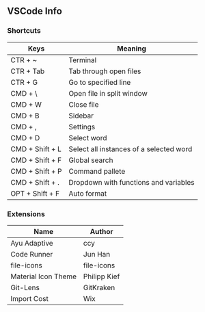 
## VSCode Info

### Shortcuts
Keys | Meaning
---------- | ----------
CTR + ~ | Terminal
CTR + Tab | Tab through open files
CTR + G | Go to specified line
CMD + \ | Open file in split window
CMD + W | Close file
CMD + B | Sidebar
CMD + , | Settings
CMD + D | Select word
CMD + Shift + L | Select all instances of a selected word
CMD + Shift + F | Global search
CMD + Shift + P | Command pallete
CMD + Shift + . | Dropdown with functions and variables
OPT + Shift + F | Auto format

### Extensions
Name  |  Author
----- | -------
Ayu Adaptive | ccy
Code Runner | Jun Han
file-icons | file-icons
Material Icon Theme | Philipp Kief
Git-Lens | GitKraken
Import Cost | Wix
